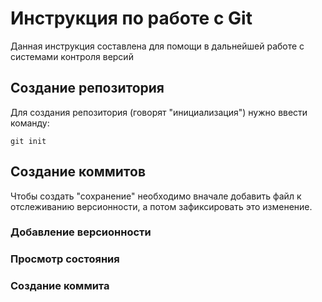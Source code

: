 # Инструкция по работе с Git

Данная инструкция составлена для помощи в дальнейшей работе с системами контроля версий 

## Создание репозитория

Для создания репозитория (говорят "инициализация") нужно ввести команду:

    git init

## Создание коммитов

Чтобы создать "сохранение" необходимо вначале добавить файл к отслеживанию версионности, а потом зафиксировать это изменение.

### Добавление версионности

### Просмотр состояния

### Создание коммита